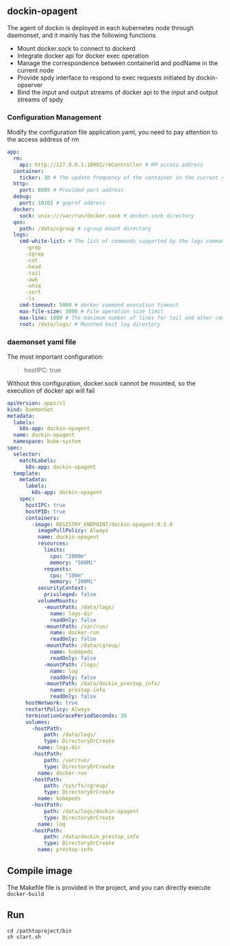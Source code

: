 ## dockin-opagent
The agent of dockin is deployed in each kubernetes node through daemonset, and it mainly has the following functions
- Mount docker.sock to connect to dockerd
- Integrate docker api for docker exec operation
- Manage the correspondence between containerId and podName in the current node
- Provide spdy interface to respond to exec requests initiated by dockin-opserver
- Bind the input and output streams of docker api to the input and output streams of spdy

### Configuration Management
Modify the configuration file application.yaml, you need to pay attention to the access address of rm
```yaml
app:
  rm:
    api: http://127.0.0.1:10002/rmController # RM access address
  container:
    ticker: 30 # The update frequency of the container in the current node
  http:
    port: 8085 # Provided port address
  debug:
    port: 10102 # goprof address
  docker:
    sock: unix:///var/run/docker.sock # docker.sock directory
  qos:
    path: /data/cgroup # cgroup mount directory
  logs:
    cmd-white-list: # The list of commands supported by the logs command
      -grep
      -zgrep
      -cat
      -head
      -tail
      -awk
      -uniq
      -sort
      -ls
    cmd-timeout: 5000 # docker command execution timeout
    max-file-size: 3000 # File operation size limit
    max-line: 1000 # The maximum number of lines for tail and other commands
    root: /data/logs/ # Mounted host log directory
```

### daemonset yaml file
The most important configuration:
> hostIPC: true

Without this configuration, docker.sock cannot be mounted, so the execution of docker api will fail

```yaml
apiVersion: apps/v1
kind: DaemonSet
metadata:
  labels:
    k8s-app: dockin-opagent
  name: dockin-opagent
  namespace: kube-system
spec:
  selector:
    matchLabels:
      k8s-app: dockin-opagent
  template:
    metadata:
      labels:
        k8s-app: dockin-opagent
    spec:
      hostIPC: true
      hostPID: true
      containers:
        -image: REGISTRY_ENDPOINT/dockin-opagent:0.1.0
          imagePullPolicy: Always
          name: dockin-opagent
          resources:
            limits:
              cpu: "2000m"
              memory: "500Mi"
            requests:
              cpu: "100m"
              memory: "200Mi"
          securityContext:
            privileged: false
          volumeMounts:
            -mountPath: /data/logs/
              name: logs-dir
              readOnly: false
            -mountPath: /var/run/
              name: docker-run
              readOnly: false
            -mountPath: /data/cgroup/
              name: kubepods
              readOnly: false
            -mountPath: /logs/
              name: log
              readOnly: false
            -mountPath: /data/dockin_prestop_info/
              name: prestop-info
              readOnly: false
      hostNetwork: true
      restartPolicy: Always
      terminationGracePeriodSeconds: 30
      volumes:
        -hostPath:
            path: /data/logs/
            type: DirectoryOrCreate
          name: logs-dir
        -hostPath:
            path: /var/run/
            type: DirectoryOrCreate
          name: docker-run
        -hostPath:
            path: /sys/fs/cgroup/
            type: DirectoryOrCreate
          name: kubepods
        -hostPath:
            path: /data/logs/dockin-opagent
            type: DirectoryOrCreate
          name: log
        -hostPath:
            path: /data/dockin_prestop_info
            type: DirectoryOrCreate
          name: prestop-info
```

## Compile image
The Makefile file is provided in the project, and you can directly execute ```docker-build```

## Run
```shell
cd /pathtoproject/bin
sh start.sh
```
